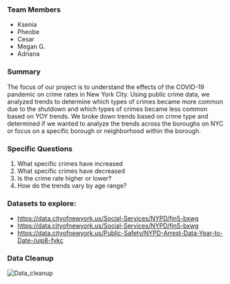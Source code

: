 ### Team Members
* Ksenia
* Pheobe
* Cesar
* Megan G. 
* Adriana

### Summary 
The focus of our project is to understand the effects of the COVID-19 pandemic on crime rates in New York City. Using public crime data, we analyzed trends to determine which types of crimes became more common due to the shutdown and which types of crimes became less common based on YOY trends. We broke down trends based on crime type and determined if we wanted to analyze the trends across the boroughs on NYC or focus on a specific borough or neighborhood within the borough. 

### Specific Questions 
1. What specific crimes have increased 
2. What specific crimes have decreased 
3. Is the crime rate higher or lower? 
4. How do the trends vary by age range? 

### Datasets to explore:
* https://data.cityofnewyork.us/Social-Services/NYPD/fjn5-bxwg
* https://data.cityofnewyork.us/Social-Services/NYPD/fjn5-bxwg
* https://data.cityofnewyork.us/Public-Safety/NYPD-Arrest-Data-Year-to-Date-/uip8-fykc

### Data Cleanup 
![Data_cleanup](https://github.com/kseniadyakova10/Covid_Vs_NYC_Crime_Project/blob/main/Images/data_cleanup.png?raw=true)